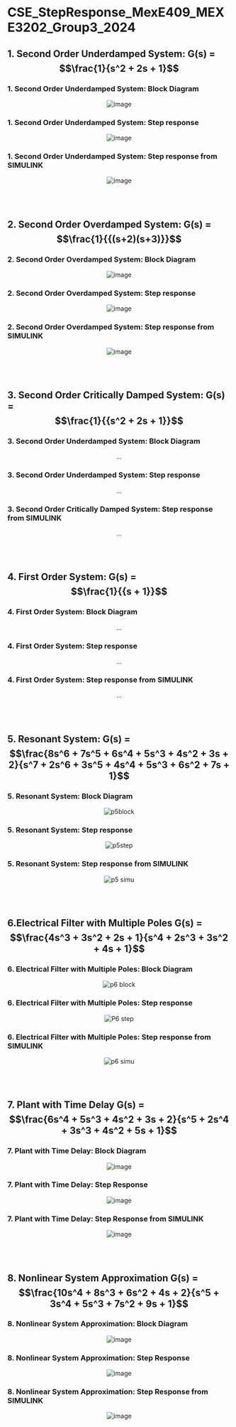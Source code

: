 # CSE_StepResponse_MexE409_MEXE3202_Group3_2024

## 1. Second Order Underdamped System: G(s) = $$\frac{1}{s^2 + 2s + 1}$$

### **1. Second Order Underdamped System: Block Diagram**

<div align="center">
  
![image](https://github.com/KanFudz/CSE_StepResponse_MexE409_MEXE3202_Group3_2024/assets/157684612/f1a438c3-f914-4d59-ba2e-91975f2b3226)

</div>

### **1. Second Order Underdamped System: Step response**
<div align="center">
  
![image](https://github.com/KanFudz/CSE_StepResponse_MexE409_MEXE3202_Group3_2024/assets/157684612/2161e51a-1669-433a-8ece-edc2aa646124)

</div>

### **1. Second Order Underdamped System: Step response from SIMULINK**
<div align="center">
  
![image](https://github.com/KanFudz/CSE_StepResponse_MexE409_MEXE3202_Group3_2024/assets/157684612/e9b6af75-cbd5-49ad-9f74-0453fe62e293)
  
</div>

<br>
<br>

## 2. Second Order Overdamped System: G(s) = $$\frac{1}{{(s+2)(s+3)}}$$

### **2. Second Order Overdamped System: Block Diagram**

<div align="center">
  
![image](https://github.com/KanFudz/CSE_StepResponse_MexE409_MEXE3202_Group3_2024/assets/157684612/4227be8c-5830-481f-94c9-2dda0bc28890)

</div>

### **2. Second Order Overdamped System: Step response**
<div align="center">
  
![image](https://github.com/KanFudz/CSE_StepResponse_MexE409_MEXE3202_Group3_2024/assets/157684612/b529b12d-4373-4dc0-936f-9de58c208fee)

</div>

### **2. Second Order Overdamped System: Step response from SIMULINK**
<div align="center">
  
![image](https://github.com/KanFudz/CSE_StepResponse_MexE409_MEXE3202_Group3_2024/assets/157684612/a7cf275b-fa02-4d0e-9e2a-36ce1504dde4)
  
</div>

<br>
<br>

## 3. Second Order Critically Damped System: G(s) = $$\frac{1}{{s^2 + 2s + 1}}$$


### **3. Second Order Underdamped System: Block Diagram**

<div align="center">
  
...

</div>

### **3. Second Order Underdamped System: Step response**
<div align="center">
  
...

</div>

### **3. Second Order Critically Damped System: Step response from SIMULINK**
<div align="center">
  
...
  
</div>

<br>
<br>

## 4. First Order System: G(s) = $$\frac{1}{{s + 1}}$$


### **4. First Order System: Block Diagram**

<div align="center">
  
...

</div>

### **4. First Order System: Step response**
<div align="center">
  
...

</div>

### **4. First Order System: Step response from SIMULINK**
<div align="center">
  
...
  
</div>

<br>
<br>



## 5. Resonant System: G(s) = $$\frac{8s^6 + 7s^5 + 6s^4 + 5s^3 + 4s^2 + 3s + 2}{s^7 + 2s^6 + 3s^5 + 4s^4 + 5s^3 + 6s^2 + 7s + 1}$$

### **5. Resonant System: Block Diagram**

<div align="center">
  
![p5block](https://github.com/KanFudz/CSE_StepResponse_MexE409_MEXE3202_Group3_2024/assets/157782959/ae81c44f-0a1a-427c-b392-f4c6f7d0f466)

</div>

### **5. Resonant System: Step response**
<div align="center">
  
![p5step](https://github.com/KanFudz/CSE_StepResponse_MexE409_MEXE3202_Group3_2024/assets/157782959/350ace16-303d-4029-a98c-ca6cfd63b8e4)

</div>

### **5. Resonant System: Step response from SIMULINK**
<div align="center">
  
![p5 simu](https://github.com/KanFudz/CSE_StepResponse_MexE409_MEXE3202_Group3_2024/assets/157782959/40b03654-79df-4c93-b33e-cafe4c9c2375)

</div>

<br>
<br>

## 6.Electrical Filter with Multiple Poles G(s) = $$\frac{4s^3 + 3s^2 + 2s + 1}{s^4 + 2s^3 + 3s^2 + 4s + 1}$$

### **6. Electrical Filter with Multiple Poles: Block Diagram**
<div align="center">
  
![p6 block](https://github.com/KanFudz/CSE_StepResponse_MexE409_MEXE3202_Group3_2024/assets/157782959/d676ed79-1fc0-48a7-8a1b-5f40f4fbda9a)

</div>

### **6. Electrical Filter with Multiple Poles: Step response**
<div align="center">
  
![P6 step](https://github.com/KanFudz/CSE_StepResponse_MexE409_MEXE3202_Group3_2024/assets/157782959/b7506826-2ae5-4286-aa58-bb249809180d)

</div>

### **6. Electrical Filter with Multiple Poles: Step response from SIMULINK**
<div align="center">
  
![p6 simu](https://github.com/KanFudz/CSE_StepResponse_MexE409_MEXE3202_Group3_2024/assets/157782959/08d051c3-fddf-49b9-b6f3-82e7fa6986a7)

</div>

<br>
<br>

## 7. Plant with Time Delay G(s) = $$\frac{6s^4 + 5s^3 + 4s^2 + 3s + 2}{s^5 + 2s^4 + 3s^3 + 4s^2 + 5s + 1}$$

### **7. Plant with Time Delay: Block Diagram**
<div align="center">
  
![image](https://github.com/KanFudz/CSE_StepResponse_MexE409_MEXE3202_Group3_2024/assets/157684612/17432ded-328c-4c42-bc50-3198f4648530)

</div>

### **7. Plant with Time Delay: Step Response**
<div align="center">

![image](https://github.com/KanFudz/CSE_StepResponse_MexE409_MEXE3202_Group3_2024/assets/157684612/3825be71-82f4-477c-a4bb-81fe90cbfb38)

</div>

### **7. Plant with Time Delay: Step Response from SIMULINK**
<div align="center">

![image](https://github.com/KanFudz/CSE_StepResponse_MexE409_MEXE3202_Group3_2024/assets/157684612/a39544e1-12d0-4229-8510-51bad2642471)

</div>

<br>
<br>

## 8. Nonlinear System Approximation G(s) = $$\frac{10s^4 + 8s^3 + 6s^2 + 4s + 2}{s^5 + 3s^4 + 5s^3 + 7s^2 + 9s + 1}$$

### **8. Nonlinear System Approximation: Block Diagram**
<div align="center">
  
![image](https://github.com/KanFudz/CSE_StepResponse_MexE409_MEXE3202_Group3_2024/assets/157684612/e521aae9-2ac4-4e13-9ce3-cbba85701c21)

</div>

### **8. Nonlinear System Approximation: Step Response**
<div align="center">

![image](https://github.com/KanFudz/CSE_StepResponse_MexE409_MEXE3202_Group3_2024/assets/157684612/9af94f4a-dd86-4544-853d-92573f5dbc00)

</div>

### **8. Nonlinear System Approximation: Step Response from SIMULINK**
<div align="center">

![image](https://github.com/KanFudz/CSE_StepResponse_MexE409_MEXE3202_Group3_2024/assets/157684612/a3010a27-b3b2-430c-b28e-3362b0e7fa04)

</div>







